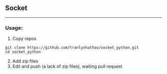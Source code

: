 ## Socket 
---

### Usage:
1. Copy repos 
```
git clone https://github.com/tranlynhathao/socket_python.git
cd socket_python
```
2. Add zip files
3. Edit and push (a lack of zip files), waiting pull request
